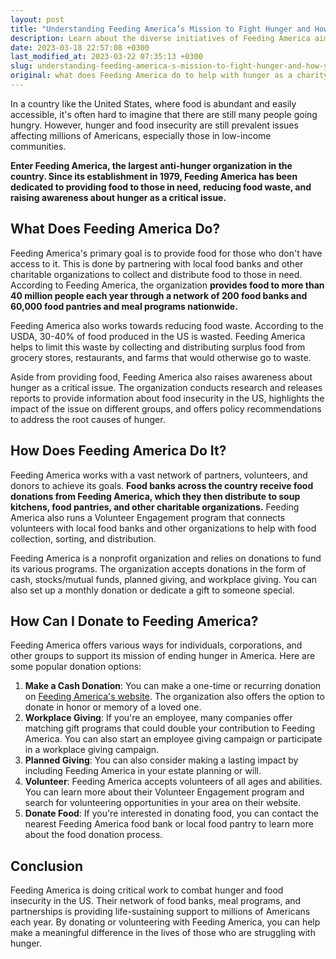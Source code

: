```yaml
---
layout: post
title: "Understanding Feeding America’s Mission to Fight Hunger and How You Can Contribute."
description: Learn about the diverse initiatives of Feeding America aimed at eliminating hunger in the United States, and explore how you can contribute to their mission by making donations.
date: 2023-03-18 22:57:08 +0300
last_modified_at: 2023-03-22 07:35:13 +0300
slug: understanding-feeding-america-s-mission-to-fight-hunger-and-how-you-can-contribute
original: what does Feeding America do to help with hunger as a charity, how do they do it, how can i donate?
---
```

In a country like the United States, where food is abundant and easily accessible, it's often hard to imagine that there are still many people going hungry. However, hunger and food insecurity are still prevalent issues affecting millions of Americans, especially those in low-income communities.

**Enter Feeding America, the largest anti-hunger organization in the country. Since its establishment in 1979, Feeding America has been dedicated to providing food to those in need, reducing food waste, and raising awareness about hunger as a critical issue.**

## What Does Feeding America Do?

Feeding America's primary goal is to provide food for those who don't have access to it. This is done by partnering with local food banks and other charitable organizations to collect and distribute food to those in need. According to Feeding America, the organization **provides food to more than 40 million people each year through a network of 200 food banks and 60,000 food pantries and meal programs nationwide.**

Feeding America also works towards reducing food waste. According to the USDA, 30-40% of food produced in the US is wasted. Feeding America helps to limit this waste by collecting and distributing surplus food from grocery stores, restaurants, and farms that would otherwise go to waste.

Aside from providing food, Feeding America also raises awareness about hunger as a critical issue. The organization conducts research and releases reports to provide information about food insecurity in the US, highlights the impact of the issue on different groups, and offers policy recommendations to address the root causes of hunger.

## How Does Feeding America Do It?

Feeding America works with a vast network of partners, volunteers, and donors to achieve its goals. **Food banks across the country receive food donations from Feeding America, which they then distribute to soup kitchens, food pantries, and other charitable organizations.** Feeding America also runs a Volunteer Engagement program that connects volunteers with local food banks and other organizations to help with food collection, sorting, and distribution.

Feeding America is a nonprofit organization and relies on donations to fund its various programs. The organization accepts donations in the form of cash, stocks/mutual funds, planned giving, and workplace giving. You can also set up a monthly donation or dedicate a gift to someone special.

## How Can I Donate to Feeding America?

Feeding America offers various ways for individuals, corporations, and other groups to support its mission of ending hunger in America. Here are some popular donation options:

1. **Make a Cash Donation**: You can make a one-time or recurring donation on [Feeding America's website](https://www.feedingamerica.org/). The organization also offers the option to donate in honor or memory of a loved one.
2. **Workplace Giving**: If you're an employee, many companies offer matching gift programs that could double your contribution to Feeding America. You can also start an employee giving campaign or participate in a workplace giving campaign.
3. **Planned Giving**: You can also consider making a lasting impact by including Feeding America in your estate planning or will.
4. **Volunteer**: Feeding America accepts volunteers of all ages and abilities. You can learn more about their Volunteer Engagement program and search for volunteering opportunities in your area on their website.
5. **Donate Food**: If you're interested in donating food, you can contact the nearest Feeding America food bank or local food pantry to learn more about the food donation process.

## Conclusion

Feeding America is doing critical work to combat hunger and food insecurity in the US. Their network of food banks, meal programs, and partnerships is providing life-sustaining support to millions of Americans each year. By donating or volunteering with Feeding America, you can help make a meaningful difference in the lives of those who are struggling with hunger.